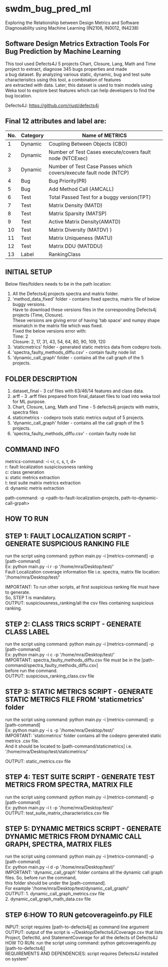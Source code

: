 # swdm_bug_pred_ml  
Exploring the Relationship between Design Metrics and Software Diagnosability using Machine Learning (IN2106, IN0012, IN4238)  
## Software Design Metrics Extraction Tools For Bug Prediction by Machine Learning  
This tool used Defects4J 5 projects Chart, Closure, Lang, Math and Time project to extract, diagnose 345 bugs properties and made  
a bug dataset. By analyzing various static, dynamic, bug and test suite characterisitcs using this tool, a combination of features  
are extracted with data. Later, this dataset is used to train models using Weka tool to explore best features which can help developers  to find the bug location. 

Defects4J: https://github.com/rjust/defects4j  

## Final 12 attributes and label are: 
| No. | Category  | Name of METRICS                                                      |
| ----| --------- | -------------------------------------------------------------------- |
| 1   | Dynamic   |  Coupling Between Objects (CBO)                                      |
| 2   | Dynamic   |  Number of Test Cases execute/covers fault node (NTCExec)    	 |
| 3   | Dynamic   |  Number of Test Case Passes which covers/execute fault node (NTCP)   |
| 4   | Bug       |  Bug Priority(PR)    					  	 |
| 5   | Bug       |  Add Method Call (AMCALL)     					 |
| 6   | Test      |  Total Passed Test for a buggy version(TPT)    			 |
| 7   | Test      |  Matrix Density (MATD)    						 |
| 8   | Test      |  Matrix Sparsity (MATSP)  						 |
| 9   | Test      |  Active Matrix Density(AMATD)     					 |
| 10  | Test      |  Matrix Diversity (MATDV) )    					 |
| 11  | Test      |  Matrix Uniqueness (MATU)   					 |
| 12  | Test      |  Matrix DDU (MATDDU)  						 |
| 13  | Label     |  RankingClass   							 |

## INITIAL SETUP
Below files/folders needs to be in the path location:  

1. All the Defects4j projects spectra and matrix folder.   
2. 'method_data_fixed' folder - contains fixed spectra, matrix file of below buggy versions.   
    Have to download these versions files in the corresponding Defects4j projects (Time, Closure).    
    These versions are giving error of having 'tab space' and numpy shape mismatch in the matrix file which was fixed.    
    Fixed the below versions error with:   
    Time: 2   
    Closure: 2, 17, 31, 43, 54, 64, 80, 90, 109, 120   
3. 'staticmetrics' folder - generated static metrics data from codepro tools.  
4. 'spectra_faulty_methods_diffu.csv' - contain faulty node list  
5. 'dynamic_call_graph' folder - contains all the call graph of the 5 projects.  

## FOLDER DESCRIPTION
1. dataset_final - 3 csf files with 63/46/14 features and class data.  
2. arff - 3 .arff files prepared from final_dataset files to load into weka tool for ML purpose.  
3. Chart, Closure, Lang, Math and Time - 5 defects4j projects with matrix, spectra files  
4. staticmetrics - codepro tools static metrics output of 5 projects.  
5. 'dynamic_call_graph' folder - contains all the call graph of the 5 projects.
6. 'spectra_faulty_methods_diffu.csv' - contain faulty node list    

## COMMAND INFO    
metrics-command: -i <r, c, s, t, d>    
r: fault localization suspiciousness ranking  
c: class generation  
s: static metrics extraction  
t: test suite matrix metrics extraction  
d: dynamic metris extraction  

path-command: -p <path-to-fault-localization-projects, path-to-dynamic-call-grpah>  

## HOW TO RUN 
## STEP 1: FAULT LOCALIZATION SCRIPT - GENERATE SUSPICIOUS RANKING FILE  
 run the script using command: python main.py -i [metrics-command] -p [path-command]      
 Ex: python main.py -i r -p '/home/mra/Desktop/test/'  
 Fault Localization coverage information file i.e. spectra, matrix file location: '/home/mra/Desktop/test/'  
 
 IMPORTANT: To run other scripts, at first suspicious ranking file must have to generate.  
       So, STEP 1 is mandatory.   
 OUTPUT: suspiciousness_ranking/all the csv files containing suspicious ranking.  
 
## STEP 2: CLASS TRICS SCRIPT - GENERATE CLASS LABEL
  run the script using command: python main.py -i [metrics-command] -p [path-command]   
  Ex: python main.py -i c -p '/home/mra/Desktop/test/'  
  IMPORTANT: spectra_faulty_methods_diffu.csv file must be in the [path-command/spectra_faulty_methods_diffu.csv]   
  before run the command.   
  OUTPUT: suspicious_ranking_class.csv file  
  
## STEP 3: STATIC METRICS SCRIPT - GENERATE STATIC METRICS FILE FROM 'staticmetrics' folder
  run the script using command: python main.py -i [metrics-command] -p [path-command]    
  Ex: python main.py -i s -p '/home/mra/Desktop/test/'  
  IMPORTANT: 'staticmetrics' folder contains all the codepro generated static metrics .csv file.  
            And it should be located to [path-command/staticmetrics] i.e. '/home/mra/Desktop/test/staticmetrics/'  
  
  OUTPUT: static_metrics.csv file  

## STEP 4: TEST SUITE SCRIPT - GENERATE TEST METRICS FROM SPECTRA, MATRIX FILE
  run the script using command: python main.py -i [metrics-command] -p [path-command]    
  Ex: python main.py -i t -p '/home/mra/Desktop/test/'  
  OUTPUT: test_suite_matrix_characteristics.csv file  
  
## STEP 5: DYNAMIC METRICS SCRIPT - GENERATE DYNAMIC METRICS FROM DYNAMIC CALL GRAPH, SPECTRA, MATRIX FILES
  run the script using command: python main.py -i [metrics-command] -p [path-command]     
  Ex: python main.py -i d -p '/home/mra/Desktop/test/'    
  IMPORTANT: 'dynamic_call_graph' folder contains all the dynamic call graph files. So, before run the command,   
  this folder should be under the [path-command].    
  For example '/home/mra/Desktop/test/dynamic_call_graph/'   
  OUTPUT: 1. dynamic_call_graph_metrics.csv file  
          2. dynamic_call_graph_math_data.csv file  
  
## STEP 6:HOW TO RUN getcoverageinfo.py FILE
INPUT: script requires [path-to-defects4j] as command line argument  
OUTPUT: output of the script is ~/Desktop/Defects4JCoverage.csv that lists Project, DefectId, and StatementCoverage for all the defects of Defects4J  
HOW TO RUN: run the script using command: python getcoverageinfo.py [path-to-defects4j]    
REQUIREMENTS AND DEPENDENCIES: script requires Defects4J installed on system"  
